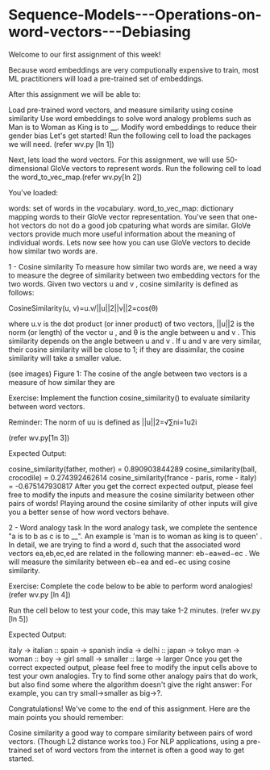 # Sequence-Models---Operations-on-word-vectors---Debiasing

Welcome to our first assignment of this week!

Because word embeddings are very computionally expensive to train, most ML practitioners will load a pre-trained set of embeddings.

After this assignment we will be able to:

Load pre-trained word vectors, and measure similarity using cosine similarity
Use word embeddings to solve word analogy problems such as Man is to Woman as King is to __.
Modify word embeddings to reduce their gender bias
Let's get started! Run the following cell to load the packages we will need. (refer wv.py [ln 1])

Next, lets load the word vectors. For this assignment, we will use 50-dimensional GloVe vectors to represent words. Run the following cell to load the word_to_vec_map.(refer wv.py[ln 2])

You've loaded:

words: set of words in the vocabulary.
word_to_vec_map: dictionary mapping words to their GloVe vector representation.
You've seen that one-hot vectors do not do a good job cpaturing what words are similar. GloVe vectors provide much more useful information about the meaning of individual words. Lets now see how you can use GloVe vectors to decide how similar two words are.

1 - Cosine similarity
To measure how similar two words are, we need a way to measure the degree of similarity between two embedding vectors for the two words. Given two vectors  u  and  v , cosine similarity is defined as follows:

CosineSimilarity(u, v)=u.v/||u||2||v||2=cos(θ)
 
where  u.v  is the dot product (or inner product) of two vectors,  ||u||2  is the norm (or length) of the vector  u , and  θ  is the angle between  u  and  v . This similarity depends on the angle between  u  and  v . If  u  and  v  are very similar, their cosine similarity will be close to 1; if they are dissimilar, the cosine similarity will take a smaller value.

(see images)
Figure 1: The cosine of the angle between two vectors is a measure of how similar they are

Exercise: Implement the function cosine_similarity() to evaluate similarity between word vectors.

Reminder: The norm of  uu  is defined as  ||u||2=√∑ni=1u2i

(refer wv.py[1n 3])

Expected Output:

cosine_similarity(father, mother) =	0.890903844289
cosine_similarity(ball, crocodile) =	0.274392462614
cosine_similarity(france - paris, rome - italy) =	-0.675147930817
After you get the correct expected output, please feel free to modify the inputs and measure the cosine similarity between other pairs of words! Playing around the cosine similarity of other inputs will give you a better sense of how word vectors behave.

2 - Word analogy task
In the word analogy task, we complete the sentence "a is to b as c is to __". An example is 'man is to woman as king is to queen' . In detail, we are trying to find a word d, such that the associated word vectors  ea,eb,ec,ed  are related in the following manner:  eb−ea≈ed−ec . We will measure the similarity between  eb−ea  and  ed−ec  using cosine similarity.

Exercise: Complete the code below to be able to perform word analogies! (refer wv.py [ln 4])

Run the cell below to test your code, this may take 1-2 minutes. (refer wv.py [ln 5])

Expected Output:

italy -> italian ::	spain -> spanish
india -> delhi ::	japan -> tokyo
man -> woman ::	boy -> girl
small -> smaller ::	large -> larger
Once you get the correct expected output, please feel free to modify the input cells above to test your own analogies. Try to find some other analogy pairs that do work, but also find some where the algorithm doesn't give the right answer: For example, you can try small->smaller as big->?.

Congratulations!
We've come to the end of this assignment. Here are the main points you should remember:

Cosine similarity a good way to compare similarity between pairs of word vectors. (Though L2 distance works too.)
For NLP applications, using a pre-trained set of word vectors from the internet is often a good way to get started.




